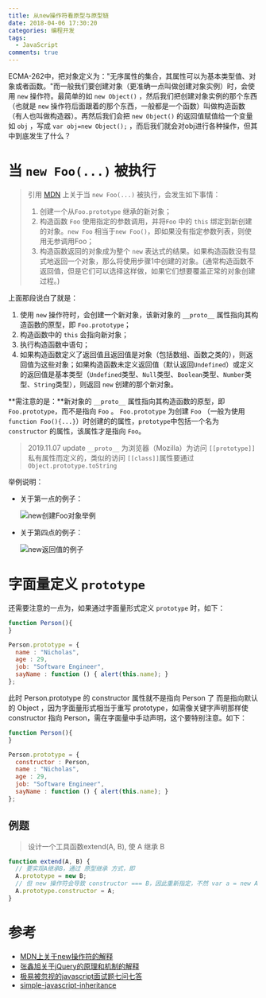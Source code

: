 ```yaml
---
title: 从new操作符看原型与原型链
date: 2018-04-06 17:30:20
categories: 编程开发
tags:
  - JavaScript
comments: true
---
```


ECMA-262中，把对象定义为："无序属性的集合，其属性可以为基本类型值、对象或者函数。"而一般我们要创建对象（更准确一点叫做创建对象实例）时，会使用 `new` 操作符。最简单的如 `new Object()` ，然后我们把创建对象实例的那个东西（也就是 `new` 操作符后面跟着的那个东西，一般都是一个函数）叫做构造函数（有人也叫做构造器）。再然后我们会把 `new Object()` 的返回值赋值给一个变量如 `obj` ，写成 `var obj=new Object();` ，而后我们就会对obj进行各种操作，但其中到底发生了什么？

<!--more-->

# 当 `new Foo(...)` 被执行

> 引用 [MDN](https://developer.mozilla.org/en-US/docs/Web/JavaScript/Reference/Operators/new) 上关于当 `new Foo(...)` 被执行，会发生如下事情：
> 1. 创建一个从`Foo.prototype` 继承的新对象；
> 2. 构造函数 `Foo` 使用指定的参数调用，并将`Foo` 中的 `this` 绑定到新创建的对象。`new Foo` 相当于`new Foo()`，即如果没有指定参数列表，则使用无参调用Foo；
> 3. 构造函数返回的对象成为整个 `new` 表达式的结果。如果构造函数没有显式地返回一个对象，那么将使用步骤1中创建的对象。(通常构造函数不返回值，但是它们可以选择这样做，如果它们想要覆盖正常的对象创建过程。)

上面那段说白了就是：

1. 使用 `new` 操作符时，会创建一个新对象，该新对象的 `__proto__` 属性指向其构造函数的原型，即 `Foo.prototype`；
2. 构造函数中的 `this` 会指向新对象；
3. 执行构造函数中语句；
4. 如果构造函数定义了返回值且返回值是对象（包括数组、函数之类的），则返回值为这些对象；如果构造函数未定义返回值（默认返回`Undefined`）或定义的返回值是基本类型（`Undefined`类型、`Null`类型、`Boolean`类型、`Number`类型、`String`类型），则返回 `new` 创建的那个新对象。

**需注意的是：**新对象的 `__proto__` 属性指向其构造函数的原型，即 `Foo.prototype`，而不是指向 `Foo` 。 `Foo.prototype` 为创建 `Foo` （一般为使用 `function Foo(){...}`）时创建的的属性，`prototype`中包括一个名为 `constructor` 的属性，该属性才是指向 `Foo`。

> 2019.11.07 update
> `__proto__` 为浏览器（Mozilla）为访问 `[[prototype]]`私有属性而定义的，类似的访问 `[[class]]`属性要通过 `Object.prototype.toString`

举例说明：

- 关于第一点的例子：

  ![new创建Foo对象举例](http://olvboulzy.bkt.clouddn.com/20180406-%E5%8E%9F%E5%9E%8B%E7%9A%84%E4%BE%8B%E5%AD%90.png?watermark/2/text/aHR0cDovL2Jpbmx2LnRvcA==/font/YXJpYWw=/fontsize/260/fill/I0VGRUZFRg==/dissolve/100/gravity/South/dx/10/dy/10)


- 关于第四点的例子：

  ![new返回值的例子](http://olvboulzy.bkt.clouddn.com/20180406-new%E8%BF%94%E5%9B%9E%E5%80%BC%E7%9A%84%E4%BE%8B%E5%AD%90.png?watermark/2/text/aHR0cDovL2Jpbmx2LnRvcA==/font/YXJpYWw=/fontsize/260/fill/I0VGRUZFRg==/dissolve/100/gravity/South/dx/10/dy/10)


# 字面量定义 `prototype`

还需要注意的一点为，如果通过字面量形式定义 `prototype` 时，如下：

```javascript
function Person(){ 
} 

Person.prototype = { 
  name : "Nicholas", 
  age : 29, 
  job: "Software Engineer", 
  sayName : function () { alert(this.name); } 
}; 
```

此时 Person.prototype 的 constructor 属性就不是指向 Person 了 而是指向默认的 Object ，因为字面量形式相当于重写 prototype，如需像关键字声明那样使 constructor 指向 Person，需在字面量中手动声明，这个要特别注意。如下：

```javascript
function Person(){ 
} 

Person.prototype = { 
  constructor : Person,
  name : "Nicholas", 
  age : 29, 
  job: "Software Engineer", 
  sayName : function () { alert(this.name); } 
}; 
```

## 例题

> 设计一个工具函数extend(A, B), 使 A 继承 B

```javascript
function extend(A, B) {
  // 要实现A继承B，通过 原型继承 方式，即
  A.prototype = new B;
  // 但 new 操作符会导致 constructor === B，因此重新指定，不然 var a = new A() 时，a的constructor就会指向B
  A.prototype.constructor = A;
}
```

# 参考

- [MDN上关于new操作符的解释](https://developer.mozilla.org/en-US/docs/Web/JavaScript/Reference/Operators/new)
- [张鑫旭关于jQuery的原理和机制的解释](http://www.zhangxinxu.com/wordpress/2013/07/jquery-%E5%8E%9F%E7%90%86-%E6%9C%BA%E5%88%B6/)
- [极易被忽视的javascript面试题七问七答](http://www.jb51.net/article/79437.htm)
- [simple-javascript-inheritance](https://johnresig.com/blog/simple-javascript-inheritance/)